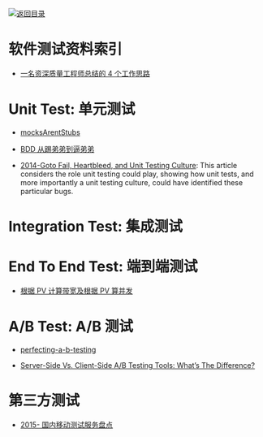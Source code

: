 [![返回目录](https://parg.co/UGo)](https://parg.co/b4z) 
 
 


# 软件测试资料索引

* [一名资深质量工程师总结的 4 个工作思路](http://mp.weixin.qq.com/s/0qEBWuZa2fpybCjV52Qi1g)

# Unit Test: 单元测试

* [mocksArentStubs](http://martinfowler.com/articles/mocksArentStubs.html)

* [BDD 从踢弟弟到逼弟弟](https://testerhome.com/topics/6804)

* [2014-Goto Fail, Heartbleed, and Unit Testing Culture](https://martinfowler.com/articles/testing-culture.html): This article considers the role unit testing could play, showing how unit tests, and more importantly a unit testing culture, could have identified these particular bugs.

# Integration Test: 集成测试

# End To End Test: 端到端测试

* [根据 PV 计算带宽及根据 PV 算并发](http://www.tuicool.com/articles/aqi6Znr)

# A/B Test: A/B 测试

* [perfecting-a-b-testing](http://blog.nordeus.com/dev-ops/perfecting-a-b-testing.htm)

* [Server-Side Vs. Client-Side A/B Testing Tools: What’s The Difference?](https://conversionxl.com/server-side-vs-client-side-ab-testing-tools-whats-the-difference/)

# 第三方测试

* [2015- 国内移动测试服务盘点](http://www.infoq.com/cn/news/2015/06/mobile-testing-service)
